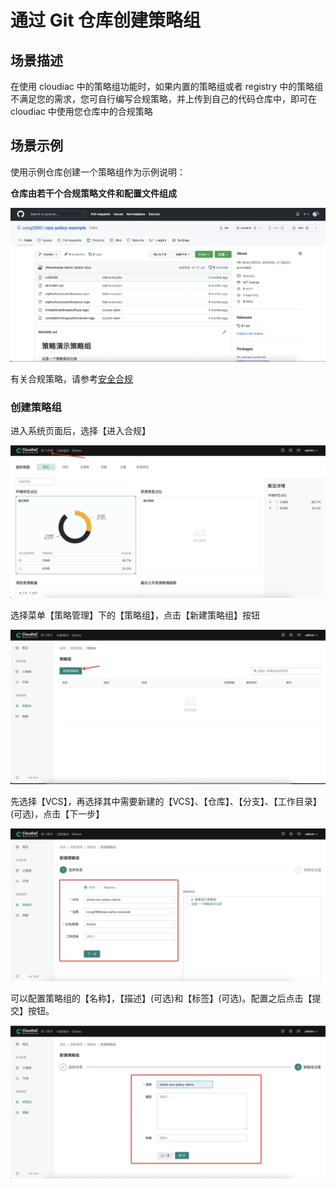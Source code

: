 # 通过 Git 仓库创建策略组

## 场景描述

在使用 cloudiac 中的策略组功能时，如果内置的策略组或者 registry 中的策略组不满足您的需求，您可自行编写合规策略，并上传到自己的代码仓库中，即可在 cloudiac 中使用您仓库中的合规策略

## 场景示例

使用示例仓库创建一个策略组作为示例说明：

**仓库由若干个合规策略文件和配置文件组成**

![img](../images/git-create-policy-group1.png)

有关合规策略，请参考[安全合规](/docs/mkdocs/manual/compliance.md)

### 创建策略组

进入系统页面后，选择【进入合规】

![img](../images/git-create-group1.png)

选择菜单【策略管理】下的【策略组】，点击【新建策略组】按钮

![img](../images/git-create-group2.png)

先选择【VCS】，再选择其中需要新建的【VCS】、【仓库】、【分支】、【工作目录】(可选)，点击【下一步】

![img](../images/git-create-group3.png)

可以配置策略组的【名称】，【描述】(可选)和【标签】(可选)。配置之后点击【提交】按钮。

![img](../images/git-create-group4.png)
